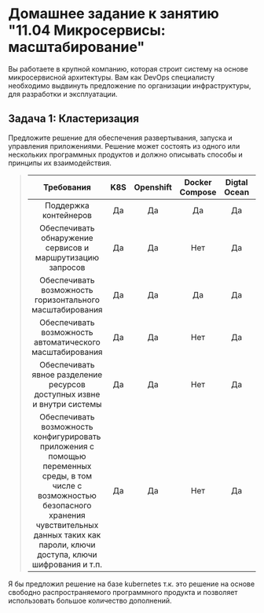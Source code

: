 # Домашнее задание к занятию "11.04 Микросервисы: масштабирование"

Вы работаете в крупной компанию, которая строит систему на основе микросервисной архитектуры.
Вам как DevOps специалисту необходимо выдвинуть предложение по организации инфраструктуры, для разработки и эксплуатации.

## Задача 1: Кластеризация

Предложите решение для обеспечения развертывания, запуска и управления приложениями.
Решение может состоять из одного или нескольких программных продуктов и должно описывать способы и принципы их взаимодействия.

> | Требования | K8S | Openshift| Docker Compose| Digtal Ocean| Apache Spark |
> |:---:|:---:|:---:|:---:|:---:|:---:|
> | Поддержка контейнеров | Да | Да | Да | Да	 | Да |
> | Обеспечивать обнаружение сервисов и маршрутизацию запросов| Да | Да | Нет | Да | Да |
> | Обеспечивать возможность горизонтального масштабирования| Да | Да | Да | Да | Да |
> | Обеспечивать возможность автоматического масштабирования | Да | Да | Нет | Да | Да |
> | Обеспечивать явное разделение ресурсов доступных извне и внутри системы | Да | Да | Нет | Да | Да |
> | Обеспечивать возможность конфигурировать приложения с помощью переменных среды, в том числе с возможностью безопасного хранения чувствительных данных таких как пароли, ключи доступа, ключи шифрования и т.п. | Да | Да | Нет | Да | Да |

 Я бы предложил решение на базе kubernetes т.к. это решение на основе свободно распространяемого программного продукта и позволяет использовать большое количество дополнений.